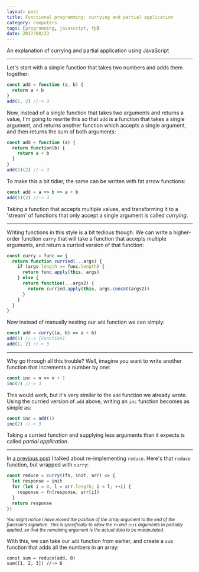 ```yaml
---
layout: post
title: Functional programming: currying and partial application
category: computers
tags: [programming, javascript, fp]
date: 2017/08/23
---
```


An explanation of currying and partial application using JavaScript

---

Let's start with a simple function that takes two numbers and adds them together:

``` javascript
const add = function (a, b) {
  return a + b
}
add(1, 2) //-> 3
```

Now, instead of a single function that takes two arguments and returns a value, I'm going to rewrite this so that `add` is a function that takes a single argument, and returns another function which accepts a single argument, and then returns the sum of both arguments:

``` javascript
const add = function (a) {
  return function(b) { 
    return a + b
  }
}
add(1)(2) //-> 3
```

To make this a bit tidier, the same can be written with fat arrow functions:

``` javascript
const add = a => b => a + b
add(1)(2) //-> 3
```

Taking a function that accepts multiple values, and transforming it to a 'stream' of functions that only accept a single argument is called *currying*.

---

Writing functions in this style is a bit tedious though. We can write a higher-order function `curry` that will take a function that accepts multiple arguments, and return a curried version of that function:

``` javascript
const curry = func => {
  return function curried(...args) {
    if (args.length >= func.length) {
      return func.apply(this, args)
    } else {
      return function(...args2) {
        return curried.apply(this, args.concat(args2))
      }
    }
  }
}
```

Now instead of manually nesting our `add` function we can simply:

``` javascript
const add = curry((a, b) => a + b)
add(1) //-> [Function]
add(1, 2) //-> 3
```

---

Why go through all this trouble? Well, imagine you want to write another function that increments a number by one:

``` javascript
const inc = n => n + 1
inc(2) //-> 3
```

This would work, but it's very similar to the `add` function we already wrote. Using the curried version of `add` above, writing an `inc` function becomes as simple as:

``` javascript
const inc = add(1)
inc(2) //-> 3
```

Taking a curried function and supplying less arguments than it expects is called *partial application*. 

---

In [a previous post](/computers/fp-intro) I talked about re-implementing `reduce`. Here's that `reduce` function, but wrapped with `curry`:

``` javascript
const reduce = curry((fn, init, arr) => {
  let response = init
  for (let i = 0, l = arr.length; i < l; ++i) {
    response = fn(response, arr[i])
  }
  return response
})
```

<small>*You might notice I have moved the position of the array argument to the end of the function's signature. This is specifically to allow the `fn` and `init` arguments to partially applied, so that the remaining argument is the actual data to be manipulated.*</small>

With this, we can take our `add` function from earlier, and create a `sum` function that adds all the numbers in an array:

```
const sum = reduce(add, 0)
sum([1, 2, 3]) //-> 6
```
